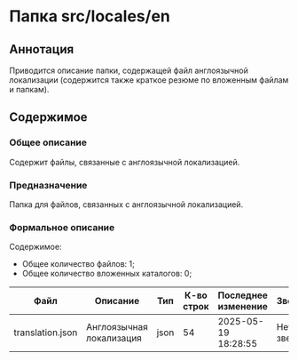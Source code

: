 # Папка src/locales/en

## Аннотация

Приводится описание папки, содержащей файл англоязычной локализации (содержится также
краткое резюме по вложенным файлам и папкам).

## Содержимое

### Общее описание

Содержит файлы, связанные с англоязычной локализацией.

### Предназначение

Папка для файлов, связанных с англоязычной локализацией.

### Формальное описание

Содержимое:
* Общее количество файлов: 1;
* Общее количество вложенных каталогов: 0;

| Файл             | Описание                 | Тип  | К-во строк | Последнее изменение | Звезды    |
|------------------|--------------------------|------|------------|---------------------|-----------|
| translation.json | Англоязычная локализация | json | 54         | 2025-05-19 18:28:55 | Нет звезд |

